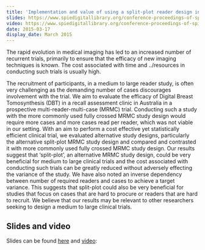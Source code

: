 ```yaml
---
title: 'Implementation and value of using a split-plot reader design in a study of digital breast tomosynthesis in a breast cancer assessment clinic'
slides: https://www.spiedigitallibrary.org/conference-proceedings-of-spie/9416/941619/Implementation-and-value-of-using-a-split-plot-reader-design/10.1117/12.2083152.short
video: https://www.spiedigitallibrary.org/conference-proceedings-of-spie/9416/941619/Implementation-and-value-of-using-a-split-plot-reader-design/10.1117/12.2083152.short
date: 2015-03-17
display_date: March 2015
---
```


The rapid evolution in medical imaging has led to an increased number of recurrent trials, primarily to ensure that the efficacy of new imaging techniques is known. The cost associated with time and ../resources in conducting such trials is usually high. 

The recruitment of participants, in a medium to large reader study, is often very challenging as the demanding number of cases discourages involvement with the trial. We aim to evaluate the efficacy of Digital Breast Tomosynthesis (DBT) in a recall assessment clinic in Australia in a prospective multi-reader-multi-case (MRMC) trial. Conducting such a study with the more commonly used fully crossed MRMC study design would require more cases and more cases read per reader, which was not viable in our setting. With an aim to perform a cost effective yet statistically efficient clinical trial, we evaluated alternative study designs, particularly the alternative split-plot MRMC study design and compared and contrasted it with more commonly used fully crossed MRMC study design. Our results suggest that ‘split-plot’, an alternative MRMC study design, could be very beneficial for medium to large clinical trials and the cost associated with conducting such trials can be greatly reduced without adversely effecting the variance of the study. We have also noted an inverse dependency between number of required readers and cases to achieve a target variance. This suggests that split-plot could also be very beneficial for studies that focus on cases that are hard to procure or readers that are hard to recruit. We believe that our results may be relevant to other researchers seeking to design a medium to large clinical trials.


## Slides and video

Slides can be found [here][slides] and [video][slides]: 


[slides]: https://www.spiedigitallibrary.org/conference-proceedings-of-spie/9416/941619/Implementation-and-value-of-using-a-split-plot-reader-design/10.1117/12.2083152.short